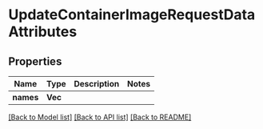 # UpdateContainerImageRequestDataAttributes

## Properties

Name | Type | Description | Notes
------------ | ------------- | ------------- | -------------
**names** | **Vec<String>** |  | 

[[Back to Model list]](../README.md#documentation-for-models) [[Back to API list]](../README.md#documentation-for-api-endpoints) [[Back to README]](../README.md)


